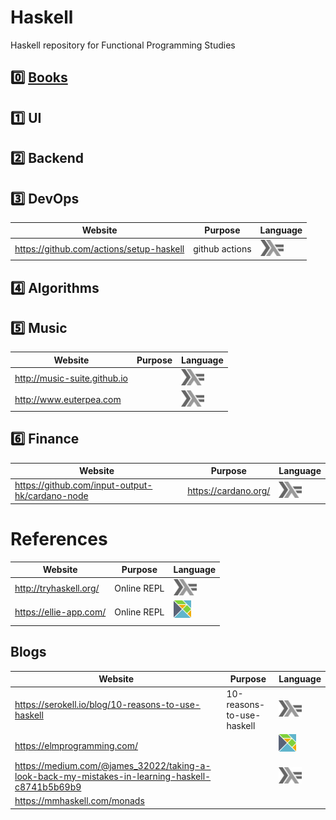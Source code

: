 # Haskell

Haskell repository for Functional Programming Studies

## :zero: [Books](Books)

## :one: UI

## :two: Backend

## :three: DevOps

|          Website                        | Purpose                      |  Language |
|-----------------------------------------|------------------------------|-----------|
| https://github.com/actions/setup-haskell| github actions               | <img src="images/602px-Haskell-Logo.svg.png" width=37 height=26><img>   |

## :four: Algorithms 


## :five: Music

|          Website                        | Purpose                      |  Language |
|-----------------------------------------|------------------------------|-----------|
| http://music-suite.github.io            |                              | <img src="images/602px-Haskell-Logo.svg.png" width=37 height=26><img>   |
| http://www.euterpea.com                 |                              | <img src="images/602px-Haskell-Logo.svg.png" width=37 height=26><img>   |

## :six: Finance

|          Website                        | Purpose                      |  Language |
|-----------------------------------------|------------------------------|-----------|
| https://github.com/input-output-hk/cardano-node | https://cardano.org/ | <img src="images/602px-Haskell-Logo.svg.png" width=37 height=26><img>   |


# References



|          Website                        | Purpose                      |  Language |
|-----------------------------------------|------------------------------|-----------|
| http://tryhaskell.org/                  | Online REPL                  |  <img src="images/602px-Haskell-Logo.svg.png" width=37 height=26><img>   |
| https://ellie-app.com/                  | Online REPL                  |  <sup><img src="images/elm-logo.png" width=28px height=28px><img></sup>   |

## Blogs

|          Website                        | Purpose                      |  Language |
|-----------------------------------------|------------------------------|-----------|
| https://serokell.io/blog/10-reasons-to-use-haskell | 10-reasons-to-use-haskell | <img src="images/602px-Haskell-Logo.svg.png" width=37 height=26><img>   |
| https://elmprogramming.com/ | |   <sup><img src="images/elm-logo.png" width=28px height=28px><img></sup>   |
| https://medium.com/@james_32022/taking-a-look-back-my-mistakes-in-learning-haskell-c8741b5b69b9 | |  <img src="images/602px-Haskell-Logo.svg.png" width=37 height=26><img>   |
| https://mmhaskell.com/monads | | |  <img src="images/602px-Haskell-Logo.svg.png" width=37 height=26><img>   |
